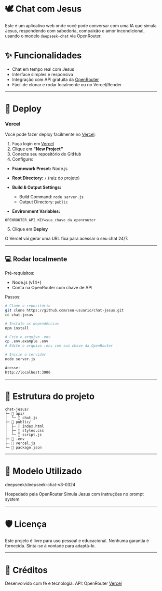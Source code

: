 # 🕊️ Chat com Jesus

Este é um aplicativo web onde você pode conversar com uma IA que simula Jesus, respondendo com sabedoria, compaixão e amor incondicional, usando o modelo `deepseek-chat` via OpenRouter.

# ✨ Funcionalidades

- Chat em tempo real com Jesus
- Interface simples e responsiva
- Integração com API gratuita da [OpenRouter](https://openrouter.ai)
- Fácil de clonar e rodar localmente ou no Vercel/Render

---

# 🚀 Deploy

### Vercel

Você pode fazer deploy facilmente no [Vercel](https://vercel.com):

1. Faça login em [Vercel](https://vercel.com)
2. Clique em **"New Project"**
3. Conecte seu repositório do GitHub
4. Configure:

- **Framework Preset:** Node.js
- **Root Directory:** `/` (raiz do projeto)
- **Build & Output Settings:**  
  - Build Command: `node server.js`
  - Output Directory: `public`  

- **Environment Variables:**  
```
OPENROUTER_API_KEY=sua_chave_da_openrouter 
```
5. Clique em **Deploy**  

O Vercel vai gerar uma URL fixa para acessar o seu chat 24/7.

---

## 💻 Rodar localmente

Pré-requisitos:

- Node.js (v14+)
- Conta na OpenRouter com chave de API

Passos:

```bash
# Clone o repositório
git clone https://github.com/seu-usuario/chat-jesus.git
cd chat-jesus

# Instale as dependências
npm install

# Crie o arquivo .env
cp .env.example .env
# Edite o arquivo .env com sua chave da OpenRouter

# Inicie o servidor
node server.js

Acesse:
http://localhost:3000
```

---

# 📁 Estrutura do projeto
```
chat-jesus/
├─ 📂 api/
│  └─ 📄 chat.js
├─ 📂 public/
│  ├─ 📄 index.html
│  ├─ 📄 styles.css
│  └─ 📄 script.js
├─ 📄 .env
├─ 📄 vercel.js
└─ 📄 package.json
```

---

# 🧠 Modelo Utilizado

deepseek/deepseek-chat-v3-0324

Hospedado pela OpenRouter
Simula Jesus com instruções no prompt system


---

# 🛡️ Licença

Este projeto é livre para uso pessoal e educacional. Nenhuma garantia é fornecida. Sinta-se à vontade para adaptá-lo.


---

# 🙏 Créditos

Desenvolvido com fé e tecnologia.
API: OpenRouter
[Vercel](https://vercel.com)
